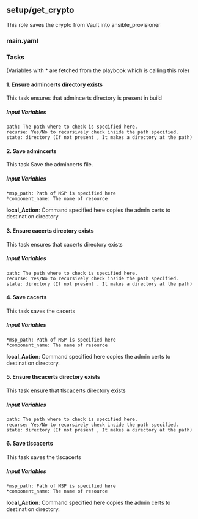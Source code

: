 ## setup/get_crypto
This role saves the crypto from Vault into ansible_provisioner
### main.yaml
### Tasks
(Variables with * are fetched from the playbook which is calling this role)
#### 1. Ensure admincerts directory exists
This task ensures that admincerts directory is present in build
##### Input Variables
    path: The path where to check is specified here.
    recurse: Yes/No to recursively check inside the path specified. 
    state: directory (If not present , It makes a directory at the path)

#### 2. Save admincerts
This task Save the admincerts file.
##### Input Variables
    *msp_path: Path of MSP is specified here
    *component_name: The name of resource
**local_Action**: Command specified here copies the admin certs to destination directory.

#### 3. Ensure cacerts directory exists
This task ensures that cacerts directory exists
##### Input Variables
    path: The path where to check is specified here.
    recurse: Yes/No to recursively check inside the path specified. 
    state: directory (If not present , It makes a directory at the path)

#### 4. Save cacerts
This task saves the cacerts
##### Input Variables
    *msp_path: Path of MSP is specified here
    *component_name: The name of resource
**local_Action**: Command specified here copies the admin certs to destination directory.


#### 5. Ensure tlscacerts directory exists
This task ensure that tlscacerts directory exists
##### Input Variables
    path: The path where to check is specified here.
    recurse: Yes/No to recursively check inside the path specified. 
    state: directory (If not present , It makes a directory at the path)

#### 6. Save tlscacerts
This task saves the tlscacerts
##### Input Variables
    *msp_path: Path of MSP is specified here
    *component_name: The name of resource
**local_Action**: Command specified here copies the admin certs to destination directory.
